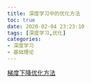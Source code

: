 ```yaml
---
title: 深度学习中的优化方法
toc: true
date: 2020-02-04 23:23:10
tags: [深度学习,优化]
categories:
- 深度学习
- 基础理论
---
```


[梯度下降优化方法](https://blog.csdn.net/qq_14845119/article/details/86491430)

